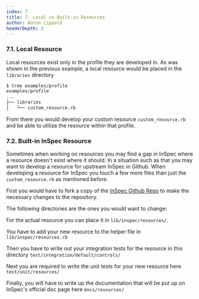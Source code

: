 ```yaml
---
index: 7
title: 7. Local vs Built-in Resources
author: Aaron Lippold
headerDepth: 3
---
```


### 7.1. Local Resource
Local resources exist only in the profile they are developed in. As was shown in the previous example, a local resource would be placed in the `libraries` directory
```bash
$ tree examples/profile
examples/profile
...
├── libraries
│   └── custom_resource.rb
```

From there you would develop your custom resource `custom_resource.rb` and be able to utilize the resource within that profile.

### 7.2. Built-in InSpec Resource
Sometimes when working on resources you may find a gap in InSpec where a resource doesn't exist where it should. In a situation such as that you may want to develop a resource for upstream InSpec in Github. When developing a resource for InSpec you touch a few more files than just the `custom_resource.rb` as mentioned before.

First you would have to fork a copy of the [InSpec Github Repo](https://github.com/inspec/inspec) to make the necessary changes to the repository.

The following directories are the ones you would want to change:

For the actual resource you can place it in `lib/inspec/resources/`.

You have to add your new resource to the helper file in `lib/inspec/resources.rb`

Then you have to write out your integration tests for the resource in this directory `test/integration/default/controls/`

Next you are required to write the unit tests for your new resource here `test/unit/resources/`

Finally, you will have to write up the documentation that will be put up on InSpec's official doc page here `docs/resources/`
